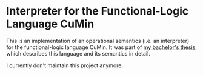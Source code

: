 # Interpreter for the Functional-Logic Language CuMin

This is an implementation of an operational semantics (i.e. an interpreter) for the functional-logic language CuMin.
It was part of [my bachelor's thesis](https://github.com/fanzier/cs-bsc-thesis), which describes this language and its semantics in detail.

I currently don't maintain this project anymore.
